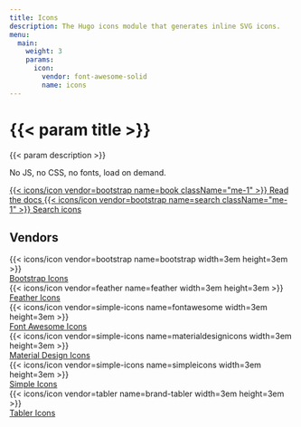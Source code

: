 ```yaml
---
title: Icons
description: The Hugo icons module that generates inline SVG icons.
menu:
  main:
    weight: 3
    params:
      icon:
        vendor: font-awesome-solid
        name: icons
---
```


<div class="px-4 pt-5 my-5 text-center border-bottom">
  <h1 class="display-4 fw-bold mb-4">{{< param title >}}</h1>
  <div class="col-lg-6 mx-auto">
    <p class="lead">{{< param description >}}</p>
    <p class="lead mb-4">No JS, no CSS, no fonts, load on demand.</p>
    <div class="d-grid gap-2 d-sm-flex justify-content-sm-center mb-5">
      <a role="button" class="btn btn-primary btn-lg px-4 me-sm-3" href="{{< ref `docs/icons` >}}">
        {{< icons/icon vendor=bootstrap name=book className="me-1" >}}
        Read the docs
      </a>
      <a role="button" class="btn btn-outline-success btn-lg px-4" href="#icons-panel">
        {{< icons/icon vendor=bootstrap name=search className="me-1" >}}
        Search icons
      </a>
    </div>
  </div>
</div>

<h2 class="text-center mb-5">Vendors</h2>

<div class="row row-cols-2 row-cols-sm-3 mb-4">
  <div class="col d-flex flex-column align-items-center mb-5">
    <div class="p-4 bg-light mb-3 w-100 text-center">{{< icons/icon vendor=bootstrap name=bootstrap width=3em height=3em >}}</div>
    <div>
      <a href="{{< ref `docs/icons/vendors#bootstrap-icons-vendor` >}}">Bootstrap Icons</a>
    </div>
  </div>
  <div class="col d-flex flex-column align-items-center mb-5">
    <div class="p-4 bg-light mb-3 w-100 text-center">{{< icons/icon vendor=feather name=feather width=3em height=3em >}}</div>
    <div>
      <a href="{{< ref `docs/icons/vendors#feather-icons-vendor` >}}">Feather Icons</a>
    </div>
  </div>
  <div class="col d-flex flex-column align-items-center mb-5">
    <div class="p-4 bg-light mb-3 w-100 text-center">{{< icons/icon vendor=simple-icons name=fontawesome width=3em height=3em >}}</div>
    <div>
      <a href="{{< ref `docs/icons/vendors#font-awesome-icons-vendor` >}}">Font Awesome Icons</a>
    </div>
  </div>
  <div class="col d-flex flex-column align-items-center mb-5">
    <div class="p-4 bg-light mb-3 w-100 text-center">{{< icons/icon vendor=simple-icons name=materialdesignicons width=3em height=3em >}}</div>
    <div>
      <a href="{{< ref `docs/icons/vendors#material-design-icons-vendor` >}}">Material Design Icons</a>
    </div>
  </div>
  <div class="col d-flex flex-column align-items-center mb-5">
    <div class="p-4 bg-light mb-3 w-100 text-center">{{< icons/icon vendor=simple-icons name=simpleicons width=3em height=3em >}}</div>
    <div>
      <a href="{{< ref `docs/icons/vendors#simple-icons-vendor` >}}">Simple Icons</a>
    </div>
  </div>
  <div class="col d-flex flex-column align-items-center mb-5">
    <div class="p-4 bg-light mb-3 w-100 text-center">{{< icons/icon vendor=tabler name=brand-tabler width=3em height=3em >}}</div>
    <div>
      <a href="{{< ref `docs/icons/vendors#tabler-icons-vendor` >}}">Tabler Icons</a>
    </div>
  </div>
</div>
